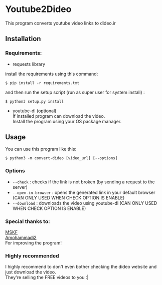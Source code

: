 # Youtube2Dideo

This program converts youtube video links to dideo.ir  

## Installation  

### Requirements:

* requests library  

install the requirements using this command:  

```batch
$ pip install -r requirements.txt
```

and then run the setup script (run as super user for system install) :

```batch
$ python3 setup.py install 
```

* youtube-dl (optional)   
If installed program can download the video.   
Install the program using your OS package manager.   

## Usage

You can use this program like this:

```batch
$ python3 -m convert-dideo [video_url] [--options]
```

### Options

* `--check` : checks if the link is not broken (by sending a request to the server) 
* `--open-in-browser` : opens the generated link in your default browser (CAN ONLY USED WHEN CHECK OPTION IS ENABLE)
* `--download` : downloads the video using youtube-dl (CAN ONLY USED WHEN CHECK OPTION IS ENABLE)

### Special thanks to:
[MSKF](https://github.com/mskf1383)  
[Amohammadi2](https://github.com/Amohammadi2)  
For improving the program!  

### Highly recommended
I highly recommend to don't even bother checking the dideo website and just download the video.   
They're selling the FREE videos to you :|   
